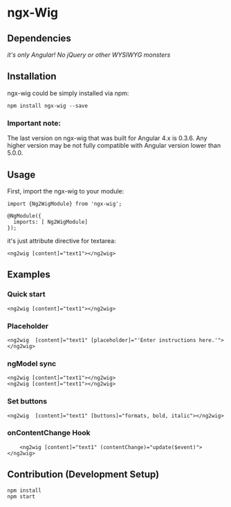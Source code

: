 ngx-Wig
=====

## Dependencies

*it's only Angular! No jQuery or other WYSIWYG monsters*


## Installation

ngx-wig could be simply installed via npm:

    npm install ngx-wig --save

### Important note:

The last version on ngx-wig that was built for Angular 4.x is 0.3.6.
Any higher version may be not fully compatible with Angular version lower than 5.0.0.


## Usage

First, import the ngx-wig to your module:

    import {Ng2WigModule} from 'ngx-wig';

    @NgModule({
      imports: [ Ng2WigModule]
    });


it's just attribute directive for textarea:

    <ng2wig [content]="text1"></ng2wig>



## Examples

### Quick start

    <ng2wig [content]="text1"></ng2wig>

### Placeholder

    <ng2wig  [content]="text1" [placeholder]="'Enter instructions here.'"></ng2wig>

### ngModel sync

    <ng2wig [content]="text1"></ng2wig>
    <ng2wig [content]="text1"></ng2wig>

### Set buttons

    <ng2wig  [content]="text1" [buttons]="formats, bold, italic"></ng2wig>


### onContentChange Hook

        <ng2wig [content]="text1" (contentChange)="update($event)"></ng2wig>


## Contribution (Development Setup)

    npm install
    npm start


